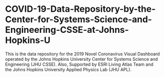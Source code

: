 # COVID-19-Data-Repository-by-the-Center-for-Systems-Science-and-Engineering-CSSE-at-Johns-Hopkins-U
This is the data repository for the 2019 Novel Coronavirus Visual Dashboard operated by the Johns Hopkins University Center for Systems Science and Engineering (JHU CSSE). Also, Supported by ESRI Living Atlas Team and the Johns Hopkins University Applied Physics Lab (JHU APL).
